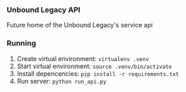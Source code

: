 ### Unbound Legacy API

Future home of the Unbound Legacy's service api

### Running

1. Create virtual environment: `virtualenv .venv`
2. Start virtual environment: `source .venv/bin/activate`
3. Install depencencies: `pip install -r requirements.txt`
4. Run server: `python run_api.py`
